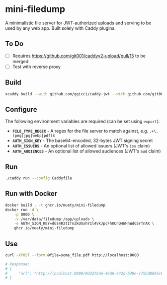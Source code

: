 # mini-filedump

A minimalistic file server for JWT-authorized uploads and serving to be used by any web app. Built solely with Caddy plugins.

## To Do
* [ ] Requires https://github.com/git001/caddyv2-upload/pull/15 to be merged
* [ ] Test with reverse proxy

## Build
```bash
xcaddy build --with github.com/ggicci/caddy-jwt --with github.com/git001/caddyv2-upload
```

## Configure
The following environment variables are required (can be set using `export`):
* **`FILE_TYPE_REGEX`**     - A regex for the file server to match against, e.g. `.+\.(png|jpg|webp|pdf)$`
* **`AUTH_SIGN_KEY`**       - The base64-encoded, 32-bytes JWT signing secret
* **`AUTH_ISSUERS`**        - An optional list of allowed issuers (JWT's `iss` claim)
* **`AUTH_AUDIENCES`**      - An optional list of allowed audiences (JWT's `aud` claim)

## Run
```bash
./caddy run --config Caddyfile
```

## Run with Docker
```bash
docker build . -t ghcr.io/muety/mini-filedump
docker run -d \
    -p 8000 \
    -v /var/data/filedump:/app/uploads \
    -e AUTH_SIGN_KEY=dGs4R2tITnZkUUxhY1l4VkJpcFhKUnQ4WHhWdG5rTnAK \
    ghcr.io/muety/mini-filedump
```

## Use
```bash
curl -XPOST --form @file=some_file.pdf http://localhost:8000

# Response:
# {
#     "url": "http://localhost:8000/0d2d7bde-4bd6-442d-b39e-c75bd8065cb2/some_file.pdf
# }
```
